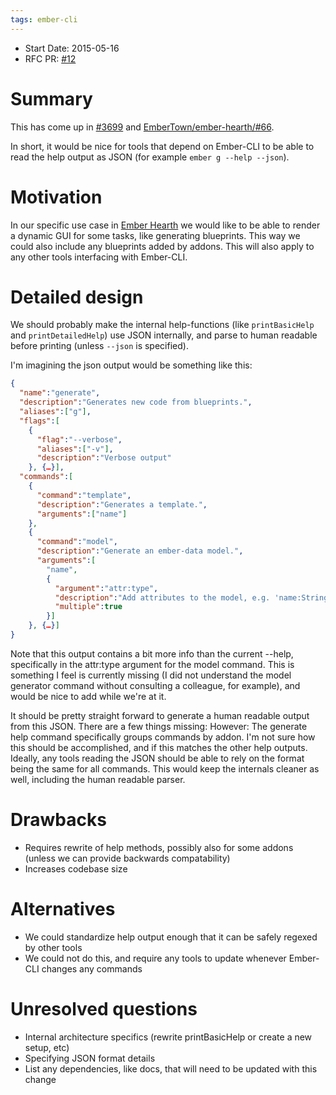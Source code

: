 ```yaml
---
tags: ember-cli
---
```


- Start Date: 2015-05-16
- RFC PR: [#12](https://github.com/ember-cli/rfcs/pull/12)

# Summary

This has come up in [#3699](https://github.com/ember-cli/ember-cli/issues/3699) and [EmberTown/ember-hearth/#66](https://github.com/EmberTown/ember-hearth/issues/66).

In short, it would be nice for tools that depend on Ember-CLI to be able to read the help output as JSON (for example `ember g --help --json`).

# Motivation

In our specific use case in [Ember Hearth](https://github.com/EmberTown/ember-hearth/) we would like to be able to render a dynamic GUI for some tasks, like generating blueprints. This way we could also include any blueprints added by addons. This will also apply to any other tools interfacing with Ember-CLI.

# Detailed design
We should probably make the internal help-functions (like `printBasicHelp` and `printDetailedHelp`) use JSON internally, and parse to human readable before printing (unless `--json` is specified).

I'm imagining the json output would be something like this:

```json
{
  "name":"generate",
  "description":"Generates new code from blueprints.",
  "aliases":["g"],
  "flags":[
    {
      "flag":"--verbose",
      "aliases":["-v"],
      "description":"Verbose output"
    }, {…}],
  "commands":[
    {
      "command":"template",
      "description":"Generates a template.",
      "arguments":["name"]
    },
    {
      "command":"model",
      "description":"Generate an ember-data model.",
      "arguments":[
        "name",
        {
          "argument":"attr:type",
          "description":"Add attributes to the model, e.g. 'name:String age:Number'",
          "multiple":true
        }]
    }, {…}]
}
```

Note that this output contains a bit more info than the current --help, specifically in the attr:type argument for the model command. This is something I feel is currently missing (I did not understand the model generator command without consulting a colleague, for example), and would be nice to add while we're at it.

It should be pretty straight forward to generate a human readable output from this JSON. There are a few things missing: However: The generate help command specifically groups commands by addon. I'm not sure how this should be accomplished, and if this matches the other help outputs. Ideally, any tools reading the JSON should be able to rely on the format being the same for all commands. This would keep the internals cleaner as well, including the human readable parser.

# Drawbacks

* Requires rewrite of help methods, possibly also for some addons (unless we can provide backwards compatability)
* Increases codebase size

# Alternatives

* We could standardize help output enough that it can be safely regexed by other tools
* We could not do this, and require any tools to update whenever Ember-CLI changes any commands

# Unresolved questions

* Internal architecture specifics (rewrite printBasicHelp or create a new setup, etc)
* Specifying JSON format details
* List any dependencies, like docs, that will need to be updated with this change
